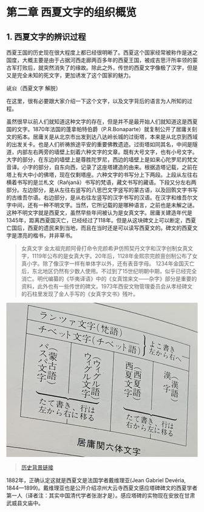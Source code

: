 # 第二章 西夏文字的组织概览
<!--第二話　西夏文字の組織のあらまし-->

## 1. 西夏文字的辨识过程
西夏王国的历史现在很大程度上都已经很明晰了。西夏这个国家经常被称作是迷之国度，大概主要是由于占据河西走廊两百多年的西夏王国，被成吉思汗所率领的蒙古军打败后，就突然消失了的缘故。除此之外，传世的西夏文字像极了汉字，但是又是完全未知的死文字，更加诱发了这个国家的魅力。

𗧐𗇘（西夏文字 解脱）

在这里，很有必要跟大家介绍一下这个文字，以及文字背后的语言为人所知的过程。

虽然很早以前人们就知道这种文字的存在，但是并不是最开始人们就知道这是西夏国的文字。1870年法国的蓬拿帕特伯爵（P.R.Bonaparte）就复制公开了居庸关刻文的拓本。居庸关是从北京市出发到达八达岭长城的过街塔，本来是从北京到西域的出发关卡。也是人们祈祷旅途平安的重要佛教遗迹。过街塔如同其名，中间是隧道，内部左右两旁的墙壁上刻着六种文字的文章。既有大号文字，也有小号文字。大字的部分，在东边的墙壁上是尊胜陀罗尼，西边的墙壁上是如来心陀罗尼的梵文音译。小字的部分，自东向西，记录了这座塔建造的由来。根据造塔记载，之前在塔上有大中小的佛塔，现在仅剩塔座。六种文字的书写分上下两段。上段从左往右横着书写的是兰札文（Rañjanā）书写的梵语，藏文书写的藏语。下段又分左右两部分。左边部分，是从左往右竖写的八思巴文字竖写的蒙古语，以及回鹘文字书写的古维吾尔语。右边部分，是从右往左竖写的汉字书写的汉语。在汉字和维吾尔文字中间，还有一种不明文字。当然，它所记载的是哪种语言，之前也是未解之谜。这种不明文字就是西夏文，虽然早些年间被认为是女真文字。居庸关建造年代是1345年，距离西夏国灭亡，已经经过了118年。但是从这块碑文上可以断定，西夏亡国后，西夏的遗民来到当地，而且在当时还是可以读写西夏文的。碑文的西夏文字是漂亮的楷书，并非草书。

<!--此处插入居庸关六体文字的照片-->

> 女真文字
> 金太祖完颜阿骨打命令完颜希尹仿照契丹文字和汉字创制女真文字，1119年公布的是女真大字。20年后，1128年金熙宗完颜亶创制公布了女真小字。除了像汉字一样有单体字以外，还有表音字母。
> 1234年金国灭亡后，东北地区仍然有少数人使用。不过到了15世纪明朝中期，似乎已经完全消亡。明代编纂的《华夷译语》中的《女真馆来文——杂字》部分是重要的资料，此外也有一些传世的碑文。1973年西安文物管理委员会从孝经碑文的石柱里发现了金人手写的《女真字文书》残叶。

![](assets/juyongguan_script.jpg)

> [历史背景链接](http://www.nlc.cn/pcab/gjbhzs/sc/201811/t20181121_173978.htm)

1882年，正确认定这就是西夏文是法国学者戴维理亚(Jean Gabriel Devéria, 1844—1899)。戴维理亚也是公开介绍凉州大云寺西夏文感应塔碑碑文的西夏学者第一人（译者注：其实中国清代学者张澍才是）。感应塔碑的实物现在安放在甘肃武威县文庙中。